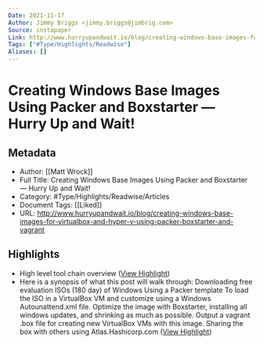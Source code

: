 ```yaml
---
Date: 2021-11-17
Author: Jimmy Briggs <jimmy.briggs@jimbrig.com>
Source: instapaper
Link: http://www.hurryupandwait.io/blog/creating-windows-base-images-for-virtualbox-and-hyper-v-using-packer-boxstarter-and-vagrant
Tags: ["#Type/Highlights/Readwise"]
Aliases: []
---
```

# Creating Windows Base Images Using Packer and Boxstarter — Hurry Up and Wait!

## Metadata
- Author: [[Matt Wrock]]
- Full Title: Creating Windows Base Images Using Packer and Boxstarter — Hurry Up and Wait!
- Category: #Type/Highlights/Readwise/Articles
- Document Tags: [[Liked]] 
- URL: http://www.hurryupandwait.io/blog/creating-windows-base-images-for-virtualbox-and-hyper-v-using-packer-boxstarter-and-vagrant

## Highlights
- High level tool chain overview ([View Highlight](https://instapaper.com/read/1430577427/17062490))
- Here is a synopsis of what this post will walk through:
  Downloading free evaluation ISOs (180 day) of Windows
  Using a Packer template To load the ISO in a VirtualBox VM and customize using a Windows Autounattend.xml file.
  Optimize the image with Boxstarter, installing all windows updates, and shrinking as much as possible.
  Output a vagrant .box file for creating new VirtualBox VMs with this image.
  Sharing the box with others using Atlas.Hashicorp.com ([View Highlight](https://instapaper.com/read/1430577427/17062492))
